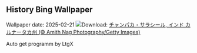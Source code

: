 ## History Bing Wallpaper
Wallpaper date: 2025-02-21
![](https://www.bing.com/th?id=OHR.ChampakaSarasi_JA-JP0008600806_UHD.jpg&w=1000)Download: [チャンパカ・サラシール, インド カルナータカ州 (© Amith Nag Photography/Getty Images)](https://www.bing.com/th?id=OHR.ChampakaSarasi_JA-JP0008600806_UHD.jpg)

Auto get programm by LtgX
